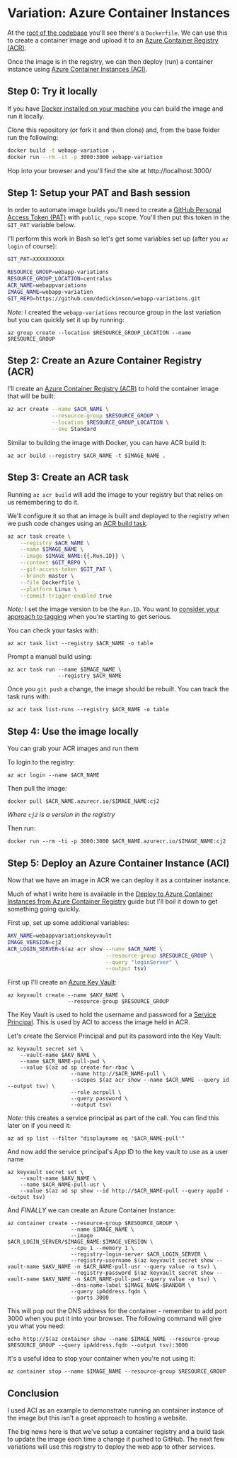 # Variation: Azure Container Instances

At the [root of the codebase](https://github.com/dedickinson/webapp-variations)
you'll see there's a `Dockerfile`. We can use this to create a container image
and upload it to an [Azure Container Registry (ACR)](https://docs.microsoft.com/en-us/azure/container-registry/).

Once the image is in the registry, we can then deploy (run) a container instance
using [Azure Container Instances (ACI)](https://docs.microsoft.com/en-us/azure/container-instances/).

## Step 0: Try it locally

If you have [Docker installed on your machine](https://docs.docker.com/install/)
you can build the image and run it locally.

Clone this repository (or fork it and then clone) and, from the base folder
run the following:

```bash
docker build -t webapp-variation .
docker run --rm -it -p 3000:3000 webapp-variation
```

Hop into your browser and you'll find the site at http://localhost:3000/

## Step 1: Setup your PAT and Bash session

In order to automate image builds you'll need to create a
[GitHub Personal Access Token (PAT)](https://help.github.com/en/articles/creating-a-personal-access-token-for-the-command-line) 
with `public_repo` scope. You'll then put this token in the `GIT_PAT`
variable below.

I'll perform this work in Bash so let's get some variables set up 
(after you `az login` of course):

```bash
GIT_PAT=XXXXXXXXXX

RESOURCE_GROUP=webapp-variations
RESOURCE_GROUP_LOCATION=centralus
ACR_NAME=webappvariations
IMAGE_NAME=webapp-variation
GIT_REPO=https://github.com/dedickinson/webapp-variations.git
```

_Note:_ I created the `webapp-variations` recource group in the last
variation but you can quickly set it up by running:

    az group create --location $RESOURCE_GROUP_LOCATION --name $RESOURCE_GROUP

## Step 2: Create an Azure Container Registry (ACR)

I'll create an [Azure Container Registry (ACR)](https://docs.microsoft.com/en-us/azure/container-registry/)
to hold the container image that will be built:

```bash
az acr create --name $ACR_NAME \
              --resource-group $RESOURCE_GROUP \
              --location $RESOURCE_GROUP_LOCATION \
              --sku Standard
```

Similar to building the image with Docker, you can have ACR build it:

    az acr build --registry $ACR_NAME -t $IMAGE_NAME .

## Step 3: Create an ACR task

Running `az acr build` will add the image to your registry but that relies on us
remembering to do it. 

We'll configure it so that an image is built and deployed to
the registry when we push code changes using an 
[ACR build task](https://docs.microsoft.com/en-us/azure/container-registry/container-registry-tutorial-build-task).

```bash
az acr task create \
    --registry $ACR_NAME \
    --name $IMAGE_NAME \
    --image $IMAGE_NAME:{{.Run.ID}} \
    --context $GIT_REPO \
    --git-access-token $GIT_PAT \
    --branch master \
    --file Dockerfile \
    --platform Linux \
    --commit-trigger-enabled true
```

_Note:_ I set the image version to be the `Run.ID`. You want to [consider your
approach to tagging](https://azure.microsoft.com/en-us/resources/videos/azure-friday-pros-and-cons-of-stable-and-unique-tags-in-docker-image-tagging/)
when you're starting to get serious.

You can check your tasks with:

    az acr task list --registry $ACR_NAME -o table

Prompt a manual build using:

    az acr task run --name $IMAGE_NAME \
                    --registry $ACR_NAME

Once you `git push` a change, the image should be rebuilt. You can track the task runs with:

    az acr task list-runs --registry $ACR_NAME -o table

## Step 4: Use the image locally

You can grab your ACR images and run them

To login to the registry:

    az acr login --name $ACR_NAME

Then pull the image:

    docker pull $ACR_NAME.azurecr.io/$IMAGE_NAME:cj2

_Where `cj2` is a version in the registry_

Then run:

    docker run --rm -ti -p 3000:3000 $ACR_NAME.azurecr.io/$IMAGE_NAME:cj2


## Step 5: Deploy an Azure Container Instance (ACI)

Now that we have an image in ACR we can deploy it as a container instance.

Much of what I write here is available in the [Deploy to Azure Container Instances from Azure Container Registry](https://docs.microsoft.com/en-us/azure/container-instances/container-instances-using-azure-container-registry) guide but I'll boil it down to get something going quickly.



First up, set up some additional variables:

```bash
AKV_NAME=webappvariationskeyvault
IMAGE_VERSION=cj2
ACR_LOGIN_SERVER=$(az acr show --name $ACR_NAME \
                               --resource-group $RESOURCE_GROUP \
                               --query "loginServer" \
                               --output tsv)
```

First up I'll create an [Azure Key Vault](https://docs.microsoft.com/en-us/azure/key-vault/key-vault-whatis):

    az keyvault create --name $AKV_NAME \
                       --resource-group $RESOURCE_GROUP

The Key Vault is used to hold the username and password for a 
[Service Principal](https://docs.microsoft.com/en-us/azure/active-directory/develop/app-objects-and-service-principals). 
This is used by ACI to access the image held in ACR.

Let's create the Service Principal and put its password into the Key Vault:

    az keyvault secret set \
        --vault-name $AKV_NAME \
        --name $ACR_NAME-pull-pwd \
        --value $(az ad sp create-for-rbac \
                        --name http://$ACR_NAME-pull \
                        --scopes $(az acr show --name $ACR_NAME --query id --output tsv) \
                        --role acrpull \
                        --query password \
                        --output tsv)

_Note:_ this creates a service principal as part of the call. You can find this later on if you need it:

    az ad sp list --filter "displayname eq '$ACR_NAME-pull'"

And now add the service principal's App ID to the key vault to use as a user name 

    az keyvault secret set \
        --vault-name $AKV_NAME \
        --name $ACR_NAME-pull-usr \
        --value $(az ad sp show --id http://$ACR_NAME-pull --query appId --output tsv)

And _FINALLY_ we can create an Azure Container Instance:

    az container create --resource-group $RESOURCE_GROUP \
                        --name $IMAGE_NAME \
                        --image $ACR_LOGIN_SERVER/$IMAGE_NAME:$IMAGE_VERSION \
                        --cpu 1 --memory 1 \
                        --registry-login-server $ACR_LOGIN_SERVER \
                        --registry-username $(az keyvault secret show --vault-name $AKV_NAME -n $ACR_NAME-pull-usr --query value -o tsv) \
                        --registry-password $(az keyvault secret show --vault-name $AKV_NAME -n $ACR_NAME-pull-pwd --query value -o tsv) \
                        --dns-name-label $IMAGE_NAME-$RANDOM \
                        --query ipAddress.fqdn \
                        --ports 3000

This will pop out the DNS address for the container - remember to add port 3000 when you put it into your browser. The following command will give you what you need:

    echo http://$(az container show --name $IMAGE_NAME --resource-group $RESOURCE_GROUP --query ipAddress.fqdn --output tsv):3000

It's a useful idea to stop your container when you're not using it:

    az container stop --name $IMAGE_NAME --resource-group $RESOURCE_GROUP

## Conclusion

I used ACI as an example to demonstrate running an container instance of the image but
this isn't a great approach to hosting a website. 

The big news here is that we've setup a container registry and a build task to update the 
image each time a change it pushed to GitHub. The next few variations will use this 
registry to deploy the web app to other services.
